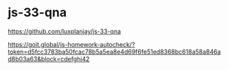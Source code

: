 # js-33-qna

https://github.com/luxplanjay/js-33-qna

https://goit.global/js-homework-autocheck/?token=d5fcc3783ba50fcac78b5a5ea8e4d69f6fe51ed8368bc618a58a846ad8b03a63&block=cdefghi42
